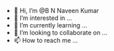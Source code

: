 - 👋 Hi, I’m @B N Naveen Kumar
- 👀 I’m interested in ...
- 🌱 I’m currently learning ...
- 💞️ I’m looking to collaborate on ...
- 📫 How to reach me ...

<!---
AkumaErebus/AkumaErebus is a ✨ special ✨ repository because its `README.md` (this file) appears on your GitHub profile.
You can click the Preview link to take a look at your changes.
--->
